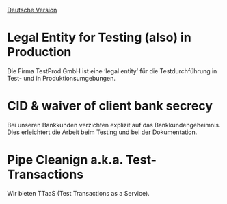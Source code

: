 [Deutsche Version](README.md)

# Legal Entity for Testing (also) in Production 
Die Firma TestProd GmbH ist eine ‘legal entity’ für die Testdurchführung in Test- und in Produktionsumgebungen.

# CID & waiver of client bank secrecy
Bei unseren Bankkunden verzichten explizit auf das Bankkundengeheimnis. Dies erleichtert die Arbeit beim Testing und bei der Dokumentation.

# Pipe Cleanign a.k.a. Test-Transactions
Wir bieten TTaaS (Test Transactions as a Service).
